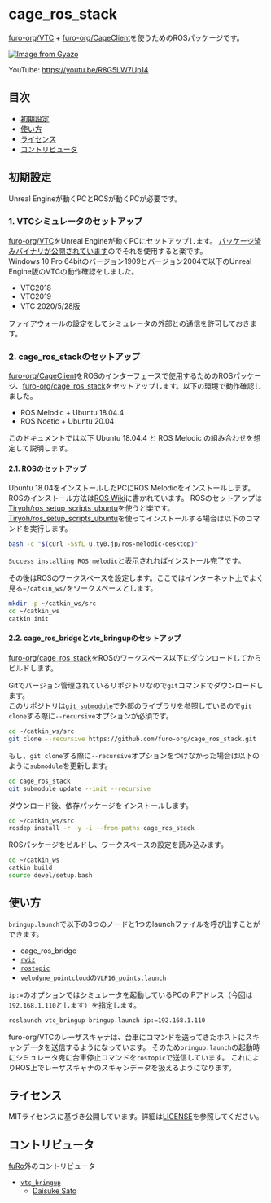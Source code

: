# cage_ros_stack

[furo-org/VTC](https://github.com/furo-org/VTC) + [furo-org/CageClient](https://github.com/furo-org/CageClient)を使うためのROSパッケージです。

[![Image from Gyazo](https://i.gyazo.com/9e35a7e171cbf2c0c9ccc82c08364fb6.png)](https://youtu.be/R8G5LW7Up14)

YouTube: https://youtu.be/R8G5LW7Up14

## 目次

* [初期設定](#初期設定)
* [使い方](#使い方)
* [ライセンス](#ライセンス)
* [コントリビュータ](#コントリビュータ)

## 初期設定

Unreal Engineが動くPCとROSが動くPCが必要です。

### 1. VTCシミュレータのセットアップ

[furo-org/VTC](https://github.com/furo-org/VTC)をUnreal Engineが動くPCにセットアップします。
[パッケージ済みバイナリが公開されています](https://github.com/furo-org/VTC#%E3%83%91%E3%83%83%E3%82%B1%E3%83%BC%E3%82%B8%E6%B8%88%E3%81%BF%E3%83%90%E3%82%A4%E3%83%8A%E3%83%AA%E3%81%AE%E3%83%80%E3%82%A6%E3%83%B3%E3%83%AD%E3%83%BC%E3%83%89)のでそれを使用すると楽です。  
Windows 10 Pro 64bitのバージョン1909とバージョン2004で以下のUnreal Engine版のVTCの動作確認をしました。

* VTC2018
* VTC2019
* VTC 2020/5/28版

ファイアウォールの設定をしてシミュレータの外部との通信を許可しておきます。

### 2. cage_ros_stackのセットアップ

[furo-org/CageClient](https://github.com/furo-org/CageClient)をROSのインターフェースで使用するためのROSパッケージ、[furo-org/cage_ros_stack](https://github.com/furo-org/cage_ros_stack)をセットアップします。以下の環境で動作確認しました。

* ROS Melodic + Ubuntu 18.04.4
* ROS Noetic + Ubuntu 20.04

このドキュメントでは以下 Ubuntu 18.04.4 と ROS Melodic の組み合わせを想定して説明します。

#### 2.1. ROSのセットアップ

Ubuntu 18.04をインストールしたPCにROS Melodicをインストールします。  
ROSのインストール方法は[ROS Wiki](http://wiki.ros.org/melodic/Installation/Ubuntu)に書かれています。
ROSのセットアップは[Tiryoh/ros_setup_scripts_ubuntu](https://github.com/Tiryoh/ros_setup_scripts_ubuntu)を使うと楽です。
[Tiryoh/ros_setup_scripts_ubuntu](https://github.com/Tiryoh/ros_setup_scripts_ubuntu)を使ってインストールする場合は以下のコマンドを実行します。

```sh
bash -c "$(curl -SsfL u.ty0.jp/ros-melodic-desktop)"
```

`Success installing ROS melodic`と表示されればインストール完了です。

その後はROSのワークスペースを設定します。ここではインターネット上でよく見る`~/catkin_ws/`をワークスペースとします。

```sh
mkdir -p ~/catkin_ws/src
cd ~/catkin_ws
catkin init
```

#### 2.2. cage_ros_bridgeとvtc_bringupのセットアップ

[furo-org/cage_ros_stack](https://github.com/furo-org/cage_ros_stack)をROSのワークスペース以下にダウンロードしてからビルドします。

Gitでバージョン管理されているリポジトリなので`git`コマンドでダウンロードします。  
このリポジトリは[`git submodule`](https://git-scm.com/book/ja/v2/Git-%E3%81%AE%E3%81%95%E3%81%BE%E3%81%96%E3%81%BE%E3%81%AA%E3%83%84%E3%83%BC%E3%83%AB-%E3%82%B5%E3%83%96%E3%83%A2%E3%82%B8%E3%83%A5%E3%83%BC%E3%83%AB)で外部のライブラリを参照しているので`git clone`する際に`--recursive`オプションが必須です。

```sh
cd ~/catkin_ws/src
git clone --recursive https://github.com/furo-org/cage_ros_stack.git
```

もし、`git clone`する際に`--recursive`オプションをつけなかった場合は以下のように`submodule`を更新します。

```sh
cd cage_ros_stack
git submodule update --init --recursive
```

ダウンロード後、依存パッケージをインストールします。

```sh
cd ~/catkin_ws/src
rosdep install -r -y -i --from-paths cage_ros_stack
```

ROSパッケージをビルドし、ワークスペースの設定を読み込みます。

```sh
cd ~/catkin_ws
catkin build
source devel/setup.bash
```

## 使い方

`bringup.launch`で以下の3つのノードと1つのlaunchファイルを呼び出すことができます。

* cage_ros_bridge
* [`rviz`](http://wiki.ros.org/rviz)
* [`rostopic`](http://wiki.ros.org/rostopic)
* [`velodyne_pointcloud`](http://wiki.ros.org/velodyne_pointcloud)の[`VLP16_points.launch`](https://github.com/ros-drivers/velodyne/blob/melodic-devel/velodyne_pointcloud/launch/VLP16_points.launch)

`ip:=`のオプションではシミュレータを起動しているPCのIPアドレス（今回は`192.168.1.110`とします）を指定します。

```sh
roslaunch vtc_bringup bringup.launch ip:=192.168.1.110
```

furo-org/VTCのレーザスキャナは、台車にコマンドを送ってきたホストにスキャンデータを送信するようになっています。
そのため`bringup.launch`の起動時にシミュレータ宛に台車停止コマンドを`rostopic`で送信しています。
これによりROS上でレーザスキャナのスキャンデータを扱えるようになります。

## ライセンス

MITライセンスに基づき公開しています。詳細は[LICENSE](./LICENSE)を参照してください。

## コントリビュータ

[fuRo](https://github.com/furo-org)外のコントリビュータ

* [`vtc_bringup`](./vtc_bringup)
    * [Daisuke Sato](https://github.com/Tiryoh)
